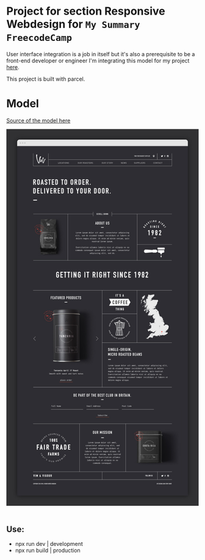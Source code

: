 # Project for section Responsive Webdesign for `My Summary FreecodeCamp`

User interface integration is a job in itself but it's also a prerequisite to be a front-end developer or engineer I'm integrating this model for my project [here](https://my-fcc-summary-sairussdev.netlify.app).

This project is built with parcel.


# Model 

[Source of the model here](https://longstoryshortdesign.co.uk/projects/vim-and-vigour)&nbsp;&nbsp;  

![Model Vim & Vigour](https://raw.githubusercontent.com/stephenranaud/project-responsive-webdesign-sairussdev-fcc/main/thumbnail.jpg)&nbsp;&nbsp;  

## Use:

- npx run dev | development
- npx run build | production
